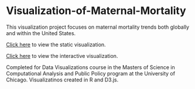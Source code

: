 # Visualization-of-Maternal-Mortality

This visualization project focuses on maternal mortality trends both globally and within the United States.

[Click here](https://kochandrea.github.io/Visualization-of-Maternal-Mortality/) to view the static visualization.

[Click here](https://kochandrea.github.io/D3-Maternal-Mortality/) to view the interactive visualization.

Completed for Data Visualizations course in the Masters of Science in Computational Analysis and Public Policy program at the University of Chicago.  Visualizatinos created in R and D3.js.
